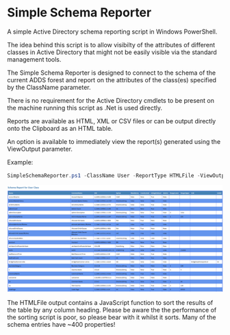 # Simple Schema Reporter
A simple Active Directory schema reporting script in Windows PowerShell.

The idea behind this script is to allow visibilty of the attributes of different classes in Active
Directory that might not be easily visible via the standard management tools.

The Simple Schema Reporter is designed to connect to the schema of the current ADDS forest
and report on the attributes of the class(es) specified by the ClassName parameter.

There is no requirement for the Active Directory cmdlets to be present on the machine running this
script as .Net is used directly.

Reports are available as HTML, XML or CSV files or can be output directly onto the Clipboard as an HTML table.

An option is available to immediately view the report(s) generated using the ViewOutput parameter.

Example:

```powershell
SimpleSchemaReporter.ps1 -ClassName User -ReportType HTMLFile -ViewOutput
```

![Screenshot of HTML report](SimpleSchemaReporter.png)

The HTMLFile output contains a JavaScript function to sort the results of the table by any column heading.
Please be aware the the performance of the sorting script is poor, so please bear with it whilst it sorts.
Many of the schema entries have ~400 properties!


